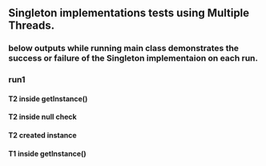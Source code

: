 ## Singleton implementations tests using Multiple Threads.

### below outputs while running main class demonstrates the success or failure of the Singleton implementaion on each run.

### run1
#### T2 inside getInstance()
#### T2 inside null check
#### T2 created instance
#### T1 inside getInstance()

